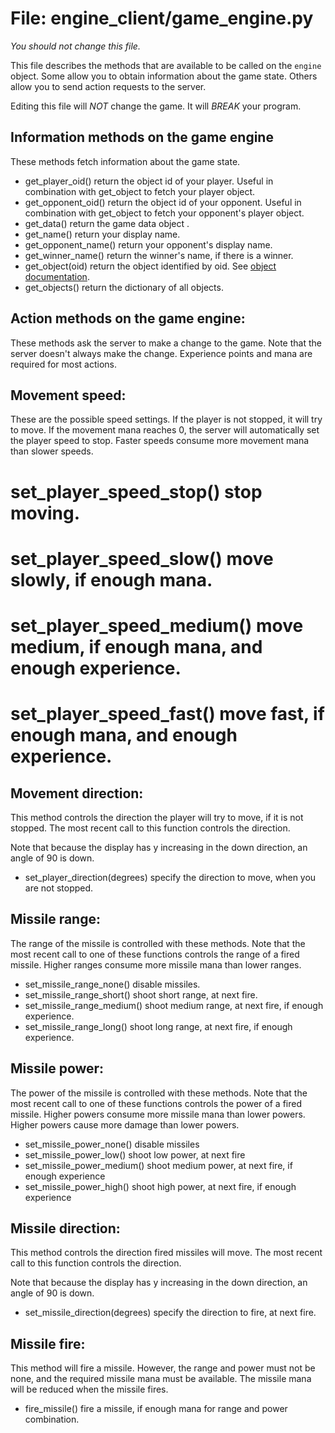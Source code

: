 # File: engine_client/game_engine.py

*You should not change this file.*

This file describes the methods that are available to be
called on the `engine` object.  Some allow you to
obtain information about the game state.  Others allow you
to send action requests to the server.

Editing this file will *NOT* change the game.  It will *BREAK*
your program.


## Information methods on the game engine

These methods fetch information about the game state.

*   get_player_oid() return the object id of your player.
    Useful in combination with get_object to fetch your
    player object.
*   get_opponent_oid()  return the object id of your opponent.
    Useful in combination with get_object to fetch your
    opponent's player object.
*   get_data() return the game data object .
*   get_name() return your display name.
*   get_opponent_name() return your opponent's display name.
*   get_winner_name() return the winner's name, if there is a winner.
*   get_object(oid) return the object identified by oid.
    See [object documentation](../common/object.md).
*   get_objects() return the dictionary of all objects.


## Action methods on the game engine:

These methods ask the server to make a change to
the game.  Note that the server doesn't always
make the change.  Experience points and mana
are required for most actions.

## Movement speed:

These are the possible speed settings.  If the
player is not stopped, it will try to move.
If the movement mana reaches 0, the server
will automatically set the player speed to stop.
Faster speeds consume more movement mana than
slower speeds.

#    set_player_speed_stop() stop moving.
#    set_player_speed_slow() move slowly, if enough mana.
#    set_player_speed_medium() move medium, if enough mana, and enough experience.
#    set_player_speed_fast() move fast, if enough mana, and enough experience.


## Movement direction:

This method controls the direction the
player will try to move, if it is not stopped.
The most recent call to this function controls
the direction.

Note that because the display
has y increasing in the down direction, an angle
of 90 is down.

*    set_player_direction(degrees) specify the direction to move, when you are not stopped.

##  Missile range:

The range of the missile is controlled with these methods.
Note that the most recent call to one of these functions
controls the range of a fired missile.
Higher ranges consume more missile mana than
lower ranges.

*    set_missile_range_none() disable missiles.
*    set_missile_range_short() shoot short range, at next fire.
*    set_missile_range_medium() shoot medium range, at next fire, if enough experience.
*    set_missile_range_long() shoot long range, at next fire, if enough experience.


##  Missile power:

The power of the missile is controlled with these methods.
Note that the most recent call to one of these functions
controls the power of a fired missile.
Higher powers consume more missile mana than
lower powers.  Higher powers cause more damage than
lower powers.

*    set_missile_power_none() disable missiles
*    set_missile_power_low() shoot low power, at next fire
*    set_missile_power_medium() shoot medium power, at next fire, if enough experience
*    set_missile_power_high() shoot high power, at next fire, if enough experience


##  Missile direction:

This method controls the direction fired missiles
will move.
The most recent call to this function controls
the direction.

Note that because the display
has y increasing in the down direction, an angle
of 90 is down.

*    set_missile_direction(degrees) specify the direction to fire, at next fire.

##  Missile fire:

This method will fire a missile.  However, the range and
power must not be none, and the required missile mana must
be available.  The missile mana will be reduced when the
missile fires.

*    fire_missile() fire a missile, if enough mana for range and power combination.


